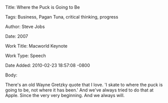 Title:  Where the Puck is Going to Be

Tags:   Business, Pagan Tuna, critical thinking, progress

Author: Steve Jobs

Date:   2007

Work Title: Macworld Keynote

Work Type: Speech

Date Added: 2010-02-23 18:57:08 -0800

Body: 

There's an old Wayne Gretzky quote that I love. 'I skate to where the puck is going to be, not where it has been.' And we've always tried to do that at Apple. Since the very very beginning. And we always will.

